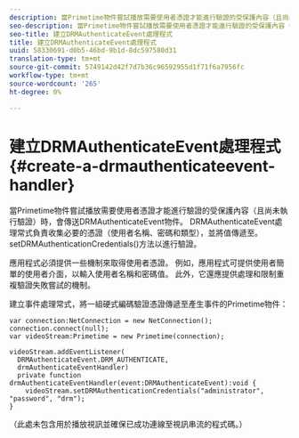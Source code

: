 ```yaml
---
description: 當Primetime物件嘗試播放需要使用者憑證才能進行驗證的受保護內容（且尚未執行驗證）時，會傳送DRMAuthenticateEvent物件。 DRMAuthenticateEvent處理常式負責收集必要的憑證（使用者名稱、密碼和類型），並將值傳遞至。setDRMAuthenticationCredentials()方法以進行驗證。
seo-description: 當Primetime物件嘗試播放需要使用者憑證才能進行驗證的受保護內容（且尚未執行驗證）時，會傳送DRMAuthenticateEvent物件。 DRMAuthenticateEvent處理常式負責收集必要的憑證（使用者名稱、密碼和類型），並將值傳遞至。setDRMAuthenticationCredentials()方法以進行驗證。
seo-title: 建立DRMAuthenticateEvent處理程式
title: 建立DRMAuthenticateEvent處理程式
uuid: 58330691-d0b5-46bd-9b1d-8dc597580d31
translation-type: tm+mt
source-git-commit: 5749142d42f7d7b36c96592955d1f71f6a7956fc
workflow-type: tm+mt
source-wordcount: '265'
ht-degree: 0%

---
```



# 建立DRMAuthenticateEvent處理程式{#create-a-drmauthenticateevent-handler}

當Primetime物件嘗試播放需要使用者憑證才能進行驗證的受保護內容（且尚未執行驗證）時，會傳送DRMAuthenticateEvent物件。 DRMAuthenticateEvent處理常式負責收集必要的憑證（使用者名稱、密碼和類型），並將值傳遞至。setDRMAuthenticationCredentials()方法以進行驗證。

應用程式必須提供一些機制來取得使用者憑證。 例如，應用程式可提供使用者簡單的使用者介面，以輸入使用者名稱和密碼值。 此外，它還應提供處理和限制重複驗證失敗嘗試的機制。

建立事件處理常式，將一組硬式編碼驗證憑證傳遞至產生事件的Primetime物件：

```
var connection:NetConnection = new NetConnection();  
connection.connect(null);  
var videoStream:Primetime = new Primetime(connection);  
 
videoStream.addEventListener( 
  DRMAuthenticateEvent.DRM_AUTHENTICATE,  
  drmAuthenticateEventHandler)  
  private function drmAuthenticateEventHandler(event:DRMAuthenticateEvent):void {  
    videoStream.setDRMAuthenticationCredentials("administrator", "password", "drm");  
} 
```

（此處未包含用於播放視訊並確保已成功連線至視訊串流的程式碼。）

